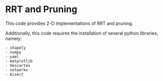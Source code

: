 # RRT and Pruning


This code provides 2-D implementations of  RRT and pruning.

Additionally, this code requires the installation of several python libraries, namely:

	- shapely
	- numpy
	- yaml
	- matplotlib
	- descartes
	- networkx
	- bisect